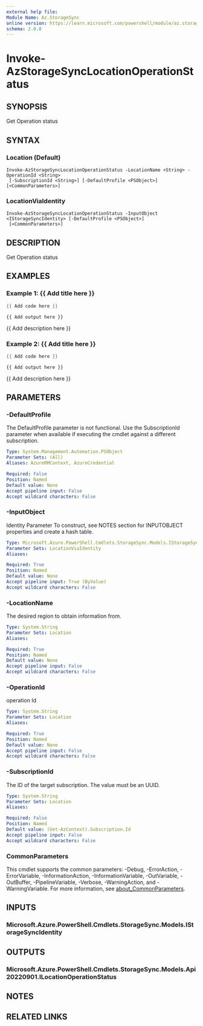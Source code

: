 ```yaml
---
external help file:
Module Name: Az.StorageSync
online version: https://learn.microsoft.com/powershell/module/az.storagesync/invoke-azstoragesynclocationoperationstatus
schema: 2.0.0
---
```


# Invoke-AzStorageSyncLocationOperationStatus

## SYNOPSIS
Get Operation status

## SYNTAX

### Location (Default)
```
Invoke-AzStorageSyncLocationOperationStatus -LocationName <String> -OperationId <String>
 [-SubscriptionId <String>] [-DefaultProfile <PSObject>] [<CommonParameters>]
```

### LocationViaIdentity
```
Invoke-AzStorageSyncLocationOperationStatus -InputObject <IStorageSyncIdentity> [-DefaultProfile <PSObject>]
 [<CommonParameters>]
```

## DESCRIPTION
Get Operation status

## EXAMPLES

### Example 1: {{ Add title here }}
```powershell
{{ Add code here }}
```

```output
{{ Add output here }}
```

{{ Add description here }}

### Example 2: {{ Add title here }}
```powershell
{{ Add code here }}
```

```output
{{ Add output here }}
```

{{ Add description here }}

## PARAMETERS

### -DefaultProfile
The DefaultProfile parameter is not functional.
Use the SubscriptionId parameter when available if executing the cmdlet against a different subscription.

```yaml
Type: System.Management.Automation.PSObject
Parameter Sets: (All)
Aliases: AzureRMContext, AzureCredential

Required: False
Position: Named
Default value: None
Accept pipeline input: False
Accept wildcard characters: False
```

### -InputObject
Identity Parameter
To construct, see NOTES section for INPUTOBJECT properties and create a hash table.

```yaml
Type: Microsoft.Azure.PowerShell.Cmdlets.StorageSync.Models.IStorageSyncIdentity
Parameter Sets: LocationViaIdentity
Aliases:

Required: True
Position: Named
Default value: None
Accept pipeline input: True (ByValue)
Accept wildcard characters: False
```

### -LocationName
The desired region to obtain information from.

```yaml
Type: System.String
Parameter Sets: Location
Aliases:

Required: True
Position: Named
Default value: None
Accept pipeline input: False
Accept wildcard characters: False
```

### -OperationId
operation Id

```yaml
Type: System.String
Parameter Sets: Location
Aliases:

Required: True
Position: Named
Default value: None
Accept pipeline input: False
Accept wildcard characters: False
```

### -SubscriptionId
The ID of the target subscription.
The value must be an UUID.

```yaml
Type: System.String
Parameter Sets: Location
Aliases:

Required: False
Position: Named
Default value: (Get-AzContext).Subscription.Id
Accept pipeline input: False
Accept wildcard characters: False
```

### CommonParameters
This cmdlet supports the common parameters: -Debug, -ErrorAction, -ErrorVariable, -InformationAction, -InformationVariable, -OutVariable, -OutBuffer, -PipelineVariable, -Verbose, -WarningAction, and -WarningVariable. For more information, see [about_CommonParameters](http://go.microsoft.com/fwlink/?LinkID=113216).

## INPUTS

### Microsoft.Azure.PowerShell.Cmdlets.StorageSync.Models.IStorageSyncIdentity

## OUTPUTS

### Microsoft.Azure.PowerShell.Cmdlets.StorageSync.Models.Api20220901.ILocationOperationStatus

## NOTES

## RELATED LINKS

